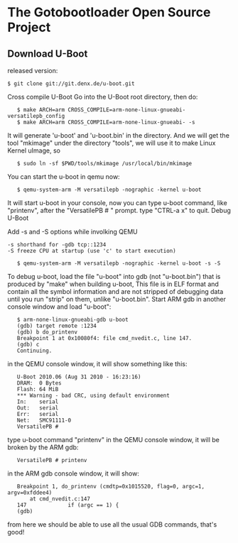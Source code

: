The Gotobootloader Open Source Project
================================================================================

Download U-Boot
--------------------------------------------------------------------------------

released version:
```
$ git clone git://git.denx.de/u-boot.git
```

Cross compile U-Boot
Go into the U-Boot root directory, then do:
```
   $ make ARCH=arm CROSS_COMPILE=arm-none-linux-gnueabi- versatilepb_config
   $ make ARCH=arm CROSS_COMPILE=arm-none-linux-gnueabi- -s
```

It will generate 'u-boot' and 'u-boot.bin' in the directory.
And we will get the tool "mkimage" under the directory "tools", we will use it to make Linux Kernel uImage, so
```
   $ sudo ln -sf $PWD/tools/mkimage /usr/local/bin/mkimage
```

You can start the u-boot in qemu now:
```
   $ qemu-system-arm -M versatilepb -nographic -kernel u-boot
```

It will start u-boot in your console, now you can type u-boot command, like "printenv", after the "VersatilePB # " prompt. type "CTRL-a x" to quit.
Debug U-Boot

Add -s and -S options while involking QEMU

    -s shorthand for -gdb tcp::1234
    -S freeze CPU at startup (use 'c' to start execution)
```
   $ qemu-system-arm -M versatilepb -nographic -kernel u-boot -s -S
```

To debug u-boot, load the file "u-boot" into gdb (not "u-boot.bin") that is produced by "make" when building u-boot, This file is in ELF format and contain all the symbol information and are not stripped of debugging data until you run "strip" on them, unlike "u-boot.bin". Start ARM gdb in another console window and load "u-boot":
```
   $ arm-none-linux-gnueabi-gdb u-boot
   (gdb) target remote :1234
   (gdb) b do_printenv
   Breakpoint 1 at 0x10080f4: file cmd_nvedit.c, line 147.
   (gdb) c
   Continuing.
```

in the QEMU console window, it will show something like this:
```
   U-Boot 2010.06 (Aug 31 2010 - 16:23:16)
   DRAM:  0 Bytes
   Flash: 64 MiB
   *** Warning - bad CRC, using default environment
   In:    serial
   Out:   serial
   Err:   serial
   Net:   SMC91111-0
   VersatilePB #
```

type u-boot command "printenv" in the QEMU console window, it will be broken by the ARM gdb:
```
   VersatilePB # printenv
```

in the ARM gdb console window, it will show:
```
   Breakpoint 1, do_printenv (cmdtp=0x1015520, flag=0, argc=1, argv=0xfddee4)
       at cmd_nvedit.c:147
   147             if (argc == 1) {
   (gdb)
```

from here we should be able to use all the usual GDB commands, that's good!